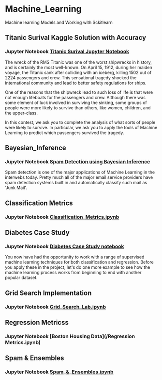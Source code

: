 # Machine_Learning
Machine learning Models and Working with Sckitlearn
## Titanic Surival Kaggle Solution with Accuracy
### Jupyter Notebook [Titanic Surival Jupyter Notebook](/titanic_survival_exploration.ipynb)
The wreck of the RMS Titanic was one of the worst shipwrecks in history, and is certainly the most well-known.  On April 15, 1912, during her maiden voyage, the Titanic sank after colliding with an iceberg, killing 1502 out of 2224 passengers and crew.  This sensational tragedy shocked the international community and lead to better safety regulations for ships.

One of the reasons that the shipwreck lead to such loss of life is that were not enough lifeboats for the passengers and crew.  Although there was some element of luck involved in surviving the sinking, some groups of people were more likely to survive than others, like women, children, and the upper-class.

In this contest, we ask you to complete the analysis of what sorts of people were likely to survive.  In particular, we ask you to apply the tools of Machine Learning to predict which passengers survived the tragedy.

## Bayesian_Inference
### Jupyter Notebook [Spam Detection using Bayesian Inference](/Bayesian_Inference.ipynb)
Spam detection is one of the major applications of Machine Learning in the interwebs today. Pretty much all of the major email service providers have spam detection systems built in and automatically classify such mail as 'Junk Mail'.

## Classification Metrics
### Jupyter Notebook [Classification_Metrics.ipynb](/Classification_Metrics.ipynb)


## Diabetes Case Study
### Jupyter Notebook [Diabetes Case Study notebook](/Diabetes%20Case%20Study.ipynb)
You now have had the opportunity to work with a range of supervised machine learning techniques for both classification and regression. Before you apply these in the project, let's do one more example to see how the machine learning process works from beginning to end with another popular dataset.

## Grid Search Implementation
### Jupyter Notebook [Grid_Search_Lab.ipynb](/Grid_Search_Lab.ipynb)

## Regression Metricss
### Jupyter Notebook [Boston Housing Data](/Regression Metrics.ipynb)

## Spam & Ensembles
### Jupyter Notebook [Spam_&_Ensembles.ipynb](/Spam_&_Ensembles.ipynb)
